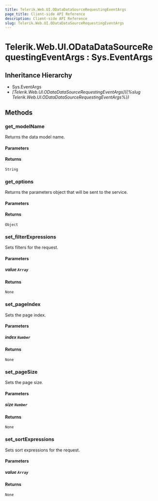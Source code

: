 ```yaml
---
title: Telerik.Web.UI.ODataDataSourceRequestingEventArgs
page_title: Client-side API Reference
description: Client-side API Reference
slug: Telerik.Web.UI.ODataDataSourceRequestingEventArgs
---
```


# Telerik.Web.UI.ODataDataSourceRequestingEventArgs : Sys.EventArgs 

## Inheritance Hierarchy

* Sys.EventArgs
* *[Telerik.Web.UI.ODataDataSourceRequestingEventArgs]({%slug Telerik.Web.UI.ODataDataSourceRequestingEventArgs%})*

## Methods

###  get_modelName

Returns the data model name.

#### Parameters

#### Returns

`String` 

###  get_options

Returns the parameters object that will be sent to the service.

#### Parameters

#### Returns

`Object`

###  set_filterExpressions

Sets filters for the request.

#### Parameters

##### value `Array`

#### Returns

`None`

###  set_pageIndex

Sets the page index.

#### Parameters

##### index `Number`

#### Returns

`None`

###  set_pageSize

Sets the page size.

#### Parameters

##### size `Number`

#### Returns

`None`

###  set_sortExpressions

Sets sort expressions for the request.

#### Parameters

##### value `Array`

#### Returns

`None`

